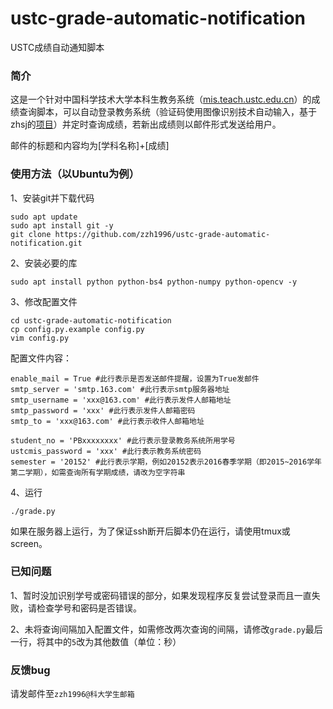 # ustc-grade-automatic-notification

USTC成绩自动通知脚本

### 简介

这是一个针对中国科学技术大学本科生教务系统（[mis.teach.ustc.edu.cn](http://mis.teach.ustc.edu.cn/)）的成绩查询脚本，可以自动登录教务系统（验证码使用图像识别技术自动输入，基于zhsj的[项目](https://github.com/zhsj/ustcmis)）并定时查询成绩，若新出成绩则以邮件形式发送给用户。

邮件的标题和内容均为[学科名称]+[成绩]

### 使用方法（以Ubuntu为例）

1、安装git并下载代码

```shell
sudo apt update
sudo apt install git -y
git clone https://github.com/zzh1996/ustc-grade-automatic-notification.git
```

2、安装必要的库

```shell
sudo apt install python python-bs4 python-numpy python-opencv -y
```

3、修改配置文件

```shell
cd ustc-grade-automatic-notification
cp config.py.example config.py
vim config.py
```

配置文件内容：

```
enable_mail = True #此行表示是否发送邮件提醒，设置为True发邮件
smtp_server = 'smtp.163.com' #此行表示smtp服务器地址
smtp_username = 'xxx@163.com' #此行表示发件人邮箱地址
smtp_password = 'xxx' #此行表示发件人邮箱密码
smtp_to = 'xxx@163.com' #此行表示收件人邮箱地址

student_no = 'PBxxxxxxxx' #此行表示登录教务系统所用学号
ustcmis_password = 'xxx' #此行表示教务系统密码
semester = '20152' #此行表示学期，例如20152表示2016春季学期（即2015~2016学年第二学期），如需查询所有学期成绩，请改为空字符串
```

4、运行

```
./grade.py
```

如果在服务器上运行，为了保证ssh断开后脚本仍在运行，请使用tmux或screen。

### 已知问题

1、暂时没加识别学号或密码错误的部分，如果发现程序反复尝试登录而且一直失败，请检查学号和密码是否错误。

2、未将查询间隔加入配置文件，如需修改两次查询的间隔，请修改`grade.py`最后一行，将其中的`5`改为其他数值（单位：秒）

### 反馈bug

请发邮件至`zzh1996@科大学生邮箱`

